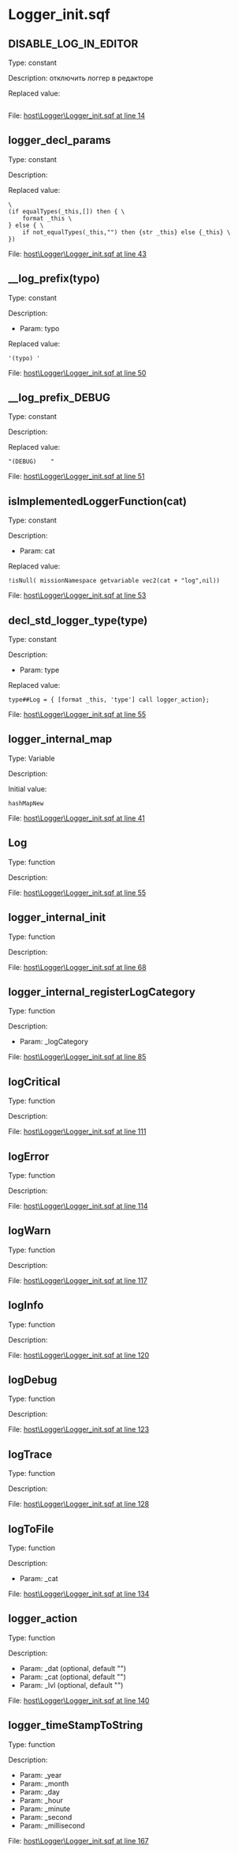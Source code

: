 # Logger_init.sqf

## DISABLE_LOG_IN_EDITOR

Type: constant

Description: отключить логгер в редакторе


Replaced value:
```sqf

```
File: [host\Logger\Logger_init.sqf at line 14](../../../Src/host/Logger/Logger_init.sqf#L14)
## __logger_decl_params__

Type: constant

Description: 


Replaced value:
```sqf
\
(if equalTypes(_this,[]) then { \
	format _this \
} else { \
	if not_equalTypes(_this,"") then {str _this} else {_this} \
})
```
File: [host\Logger\Logger_init.sqf at line 43](../../../Src/host/Logger/Logger_init.sqf#L43)
## __log_prefix(typo)

Type: constant

Description: 
- Param: typo

Replaced value:
```sqf
'(typo)	'
```
File: [host\Logger\Logger_init.sqf at line 50](../../../Src/host/Logger/Logger_init.sqf#L50)
## __log_prefix_DEBUG

Type: constant

Description: 


Replaced value:
```sqf
"(DEBUG)	"
```
File: [host\Logger\Logger_init.sqf at line 51](../../../Src/host/Logger/Logger_init.sqf#L51)
## isImplementedLoggerFunction(cat)

Type: constant

Description: 
- Param: cat

Replaced value:
```sqf
!isNull( missionNamespace getvariable vec2(cat + "log",nil))
```
File: [host\Logger\Logger_init.sqf at line 53](../../../Src/host/Logger/Logger_init.sqf#L53)
## decl_std_logger_type(type)

Type: constant

Description: 
- Param: type

Replaced value:
```sqf
type##Log = { [format _this, 'type'] call logger_action};
```
File: [host\Logger\Logger_init.sqf at line 55](../../../Src/host/Logger/Logger_init.sqf#L55)
## logger_internal_map

Type: Variable

Description: 


Initial value:
```sqf
hashMapNew
```
File: [host\Logger\Logger_init.sqf at line 41](../../../Src/host/Logger/Logger_init.sqf#L41)
## Log

Type: function

Description: 


File: [host\Logger\Logger_init.sqf at line 55](../../../Src/host/Logger/Logger_init.sqf#L55)
## logger_internal_init

Type: function

Description: 


File: [host\Logger\Logger_init.sqf at line 68](../../../Src/host/Logger/Logger_init.sqf#L68)
## logger_internal_registerLogCategory

Type: function

Description: 
- Param: _logCategory

File: [host\Logger\Logger_init.sqf at line 85](../../../Src/host/Logger/Logger_init.sqf#L85)
## logCritical

Type: function

Description: 


File: [host\Logger\Logger_init.sqf at line 111](../../../Src/host/Logger/Logger_init.sqf#L111)
## logError

Type: function

Description: 


File: [host\Logger\Logger_init.sqf at line 114](../../../Src/host/Logger/Logger_init.sqf#L114)
## logWarn

Type: function

Description: 


File: [host\Logger\Logger_init.sqf at line 117](../../../Src/host/Logger/Logger_init.sqf#L117)
## logInfo

Type: function

Description: 


File: [host\Logger\Logger_init.sqf at line 120](../../../Src/host/Logger/Logger_init.sqf#L120)
## logDebug

Type: function

Description: 


File: [host\Logger\Logger_init.sqf at line 123](../../../Src/host/Logger/Logger_init.sqf#L123)
## logTrace

Type: function

Description: 


File: [host\Logger\Logger_init.sqf at line 128](../../../Src/host/Logger/Logger_init.sqf#L128)
## logToFile

Type: function

Description: 
- Param: _cat

File: [host\Logger\Logger_init.sqf at line 134](../../../Src/host/Logger/Logger_init.sqf#L134)
## logger_action

Type: function

Description: 
- Param: _dat (optional, default "")
- Param: _cat (optional, default "")
- Param: _lvl (optional, default "")

File: [host\Logger\Logger_init.sqf at line 140](../../../Src/host/Logger/Logger_init.sqf#L140)
## logger_timeStampToString

Type: function

Description: 
- Param: _year
- Param: _month
- Param: _day
- Param: _hour
- Param: _minute
- Param: _second
- Param: _millisecond

File: [host\Logger\Logger_init.sqf at line 167](../../../Src/host/Logger/Logger_init.sqf#L167)

